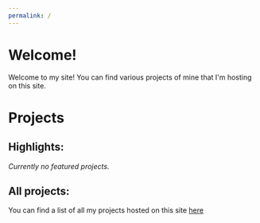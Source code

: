 ```yaml
---
permalink: /
---
```

# Welcome!
Welcome to my site! You can find various projects of mine that I'm hosting on this site.

# Projects
## Highlights:
*Currently no featured projects.*

## All projects:
You can find a list of all my projects hosted on this site [here](/projects)

